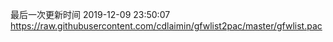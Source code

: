 最后一次更新时间 2019-12-09 23:50:07
https://raw.githubusercontent.com/cdlaimin/gfwlist2pac/master/gfwlist.pac


